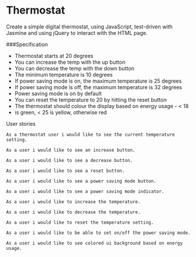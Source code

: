 # Thermostat

Create a simple digital thermostat, using JavaScript, test-driven with Jasmine and using jQuery to interact with the HTML page.

###Specification

  * Thermostat starts at 20 degrees
  * You can increase the temp with the up button
  * You can decrease the temp with the down button
  * The minimum temperature is 10 degrees
  * If power saving mode is on, the maximum temperature is 25 degrees
  * If power saving mode is off, the maximum temperature is 32 degrees
  * Power saving mode is on by default
  * You can reset the temperature to 20 by hitting the reset button
  * The thermostat should colour the display based on energy usage - < 18
  * is green, < 25 is yellow, otherwise red

 User stories
```
As a thermostat user i would like to see the current temperature setting.

As a user i would like to see an increase button.

As a user i would like to see a decrease button.

As a user i would like to see a reset button.

As a user i would like to see a power saving mode button.

As a user i would like to see a power saving mode indicator.

As a user i would like to increase the temperature.

As a user i would like to decrease the temperature.

As a user i would like to reset the temperature setting.

As a user i would like to be able to set on/off the power saving mode.

As a user i would like to see colored ui background based on energy usage.
```
